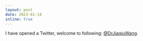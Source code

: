 ```yaml
---
layout: post
date: 2023-01-14
inline: true
---
```


I have opened a Twitter, welcome to following: <a href="https://twitter.com/DrJiaqiuWang"><i class="fas fa-twitter fa-sm"></i> @DrJiaqiuWang</a>.

